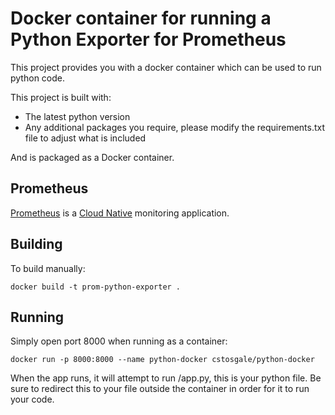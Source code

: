 # Docker container for running a Python Exporter for Prometheus

This project provides you with a docker container which can be used to run python code.

This project is built with:

- The latest python version
- Any additional packages you require, please modify the requirements.txt file to adjust what is included

And is packaged as a Docker container.

## Prometheus

[Prometheus](https://prometheus.io/) is a
[Cloud Native](https://winderresearch.com/what-is-cloud-native/?utm_source=github&utm_medium=web&utm_content=link)
monitoring application.

## Building

To build manually:

`docker build -t prom-python-exporter .`

## Running

Simply open port 8000 when running as a container:

`docker run -p 8000:8000 --name python-docker cstosgale/python-docker`

When the app runs, it will attempt to run /app.py, this is your python file. Be sure to redirect this to your file outside the container in order for it to run your code.
